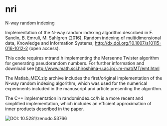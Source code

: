 # nri
N-way random indexing

Implementation of the N-way random indexing algorithm described in F. Sandin, B. Emruli, M. Sahlgren (2016), Random indexing of multidimensional data, Knowledge and Information Systems; http://dx.doi.org/10.1007/s10115-016-1012-2 (open access).

This code requires mtrand.h implementing the Mersenne Twister algorithm for generating pseudorandom numbers.
For further information and download see http://www.math.sci.hiroshima-u.ac.jp/~m-mat/MT/emt.html

The Matlab_MEX.zip archive includes the first/original implementation of the N-way random indexing algorithm,
which was used for the numerical experiments included in the manuscript and article presenting the algorithm.

The C++ implementation in randomindex.cc/h is a more recent and simplified implementation,
which includes an efficient approximation of inner products described in the paper.

![DOI: 10.5281/zenodo.53766](https://zenodo.org/badge/22352/fresan/nri.svg)
